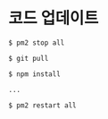 # 코드 업데이트

    $ pm2 stop all

    $ git pull
    
    $ npm install

    ...

    $ pm2 restart all
